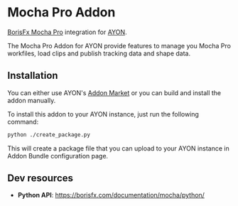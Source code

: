 # Mocha Pro Addon

[BorisFx Mocha Pro](https://borisfx.com/products/mocha-pro/) integration for [AYON](https://ynput.io/ayon/).

The Mocha Pro Addon for AYON provide features to manage you Mocha Pro workfiles, load clips and publish tracking data and shape data.

## Installation

You can either use AYON's [Addon Market](https://ayon.ynput.io/docs/admin_server_market) or you can build and install the addon manually.

To install this addon to your AYON instance, just
run the following command:

```bash
python ./create_package.py
```

This will create a package file that you can upload to your AYON instance in Addon Bundle configuration page.

## Dev resources

* **Python API**: https://borisfx.com/documentation/mocha/python/
